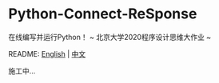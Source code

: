 # Python-Connect-ReSponse

 在线编写并运行Python！	~ 北京大学2020程序设计思维大作业 ~

README: [English](https://github.com/wr786/Python-Connect-ReSponse/blob/master/README.md) | [中文](https://github.com/wr786/Python-Connect-ReSponse/blob/master/README-zh.md)

施工中...